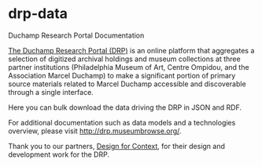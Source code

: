 # drp-data
Duchamp Research Portal Documentation

<a href="https://www.duchamparchives.org/">The Duchamp Research Portal (DRP)</a> is an online platform that aggregates a selection of digitized archival holdings and museum collections at three partner institutions (Philadelphia Museum of Art, Centre Ompidou, and the Association Marcel Duchamp) to make a significant portion of primary source materials related to Marcel Duchamp accessible and discoverable through a single interface.

Here you can bulk download the data driving the DRP in JSON and RDF.

For additional documentation such as data models and a technologies overview, please visit <a href="http://drp.museumbrowse.org/">http://drp.museumbrowse.org/</a>.

Thank you to our partners, <a href="https://www.designforcontext.com/">Design for Context</a>, for their design and development work for the DRP.
